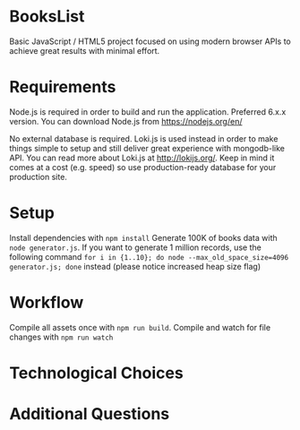 # BooksList

Basic JavaScript / HTML5 project focused on using modern browser APIs to achieve great results with minimal effort.

# Requirements

Node.js is required in order to build and run the application.
Preferred 6.x.x version.
You can download Node.js from https://nodejs.org/en/

No external database is required. Loki.js is used instead in order to make things
simple to setup and still deliver great experience with mongodb-like API.
You can read more about Loki.js at http://lokijs.org/.
Keep in mind it comes at a cost (e.g. speed) so use production-ready database for your production site.

# Setup

Install dependencies with `npm install`
Generate 100K of books data with `node generator.js`.
If you want to generate 1 million records, use the following command `for i in {1..10}; do node --max_old_space_size=4096 generator.js; done` instead (please notice increased heap size flag)

# Workflow

Compile all assets once with `npm run build`.
Compile and watch for file changes with `npm run watch`

# Technological Choices

# Additional Questions

